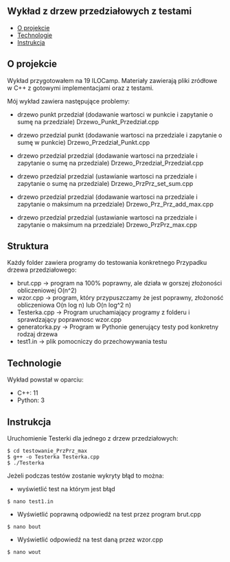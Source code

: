 ## Wykład z drzew przedziałowych z testami

* [O projekcie](#0-projekcie)
* [Technologie](#technologie)
* [Instrukcja](#instrukcja)

## O projekcie
Wykład przygotowałem na 19 ILOCamp.
Materiały zawierają pliki zródłowe w C++ z gotowymi implementacjami oraz z testami.

Mój wykład zawiera następujące problemy:
- drzewo punkt przedział (dodawanie wartosci w punkcie i zapytanie  o sumę na przedziale) Drzewo_Punkt_Przedział.cpp

- drzewo przedzial punkt (dodawanie wartosci na przedziale i zapytanie  o sumę w punkcie) Drzewo_Przedział_Punkt.cpp

- drzewo przedzial przedzial (dodawanie wartosci na przedziale i zapytanie o sumę na przedziale) Drzewo_Przedział_Przedział.cpp

- drzewo przedzial przedzial (ustawianie wartosci na przedziale i zapytanie  o sumę na przedziale) Drzewo_PrzPrz_set_sum.cpp

- drzewo przedzial przedzial (dodawanie wartosci na przedziale i zapytanie o maksimum na przedziale) Drzewo_Prz_Prz_add_max.cpp

- drzewo przedzial przedzial (ustawianie wartosci na przedziale i zapytanie o maksimum na przedziale) Drzewo_PrzPrz_max.cpp

## Struktura
Każdy folder zawiera programy do testowania konkretnego Przypadku drzewa przedziałowego:
- brut.cpp -> program na 100% poprawny, ale działa w gorszej złożoności obliczeniowej O(n^2)
- wzor.cpp -> program, który przypuszczamy że jest poprawny,
  złożoność obliczeniowa O(n log n) lub O(n log^2 n)
- Testerka.cpp -> Program uruchamiający programy z folderu i sprawdzający poprawnosc wzor.cpp
- generatorka.py -> Program w Pythonie generujący testy pod konkretny rodzaj drzewa
- test1.in -> plik pomocniczy do przechowywania testu


## Technologie
Wykład powstał w oparciu:
* C++: 11
* Python: 3


## Instrukcja
Uruchomienie Testerki dla jednego z drzew przedziałowych:

```
$ cd testowanie_PrzPrz_max
$ g++ -o Testerka Testerka.cpp
$ ./Testerka
```
Jeżeli podczas testów zostanie wykryty błąd to można:
* wyświetlić test na którym jest błąd
```
$ nano test1.in
```
* Wyświetlić poprawną odpowiedź na test przez program brut.cpp
```
$ nano bout
```
* Wyświetlić odpowiedź na test daną przez wzor.cpp
```
$ nano wout
```
